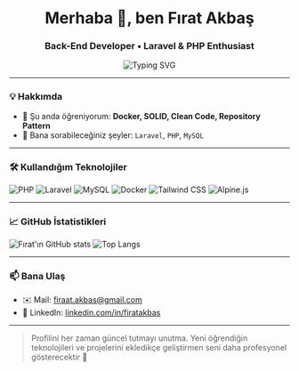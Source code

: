 <h1 align="center">Merhaba 👋, ben Fırat Akbaş</h1>
<h3 align="center">Back-End Developer • Laravel & PHP Enthusiast</h3>

<p align="center">
  <img src="https://readme-typing-svg.demolab.com?font=Fira+Code&duration=2000&pause=1000&center=true&width=435&lines=Laravel+Geliştiricisi;PHP+Sever;Back-End+Odaklı" alt="Typing SVG" />
</p>

---

### 💡 Hakkımda

- 🌱 Şu anda öğreniyorum: **Docker, SOLID, Clean Code, Repository Pattern**
- 💬 Bana sorabileceğiniz şeyler: `Laravel`, `PHP`, `MySQL`

---

### 🛠️ Kullandığım Teknolojiler

![PHP](https://img.shields.io/badge/PHP-777BB4?style=for-the-badge&logo=php&logoColor=white)
![Laravel](https://img.shields.io/badge/Laravel-F55247?style=for-the-badge&logo=laravel&logoColor=white)
![MySQL](https://img.shields.io/badge/MySQL-00618A?style=for-the-badge&logo=mysql&logoColor=white)
![Docker](https://img.shields.io/badge/Docker-0db7ed?style=for-the-badge&logo=docker&logoColor=white)
![Tailwind CSS](https://img.shields.io/badge/Tailwind_CSS-38B2AC?style=for-the-badge&logo=tailwind-css&logoColor=white)
![Alpine.js](https://img.shields.io/badge/Alpine.js-8BC0D0?style=for-the-badge&logo=alpine.js&logoColor=white)

---

### 📈 GitHub İstatistikleri

![Fırat'ın GitHub stats](https://github-readme-stats.vercel.app/api?username=firatakbas&show_icons=true&theme=radical)
![Top Langs](https://github-readme-stats.vercel.app/api/top-langs/?username=firatakbas&layout=compact&theme=radical)

---

### 📫 Bana Ulaş

- ✉️ Mail: firaat.akbas@gmail.com
- 💼 LinkedIn: [linkedin.com/in/firatakbas](https://www.linkedin.com/in/f%C4%B1rat-akba%C5%9F-b964a31a5/)

---

> Profilini her zaman güncel tutmayı unutma. Yeni öğrendiğin teknolojileri ve projelerini ekledikçe geliştirmen seni daha profesyonel gösterecektir 🚀
